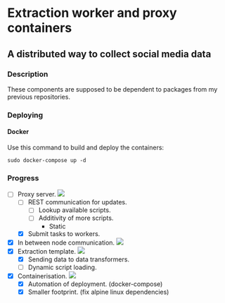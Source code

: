 # Extraction worker and proxy containers 

## A distributed way to collect social media data

### Description

These components are supposed to be dependent to packages from my previous repositories.

### Deploying



#### Docker

Use this command to build and deploy the containers:

    sudo docker-compose up -d



### Progress
    

- [ ] Proxy server. ![](https://us-central1-progress-markdown.cloudfunctions.net/progress/70)
  - [ ] REST communication for updates.
    - [ ] Lookup available scripts.
    - [ ] Additivity of more scripts.
      - Static  
  - [x] Submit tasks to workers.
- [x] In between node communication. ![](https://us-central1-progress-markdown.cloudfunctions.net/progress/67)
- [x] Extraction template. ![](https://us-central1-progress-markdown.cloudfunctions.net/progress/90)
  - [x] Sending data to data transformers.
  - [ ] Dynamic script loading.
- [x] Containerisation. ![](https://us-central1-progress-markdown.cloudfunctions.net/progress/90)
  - [x] Automation of deployment. (docker-compose)
  - [x] Smaller footprint. (fix alpine linux dependencies)
